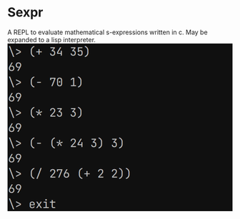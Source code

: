 # Sexpr
A REPL to evaluate mathematical s-expressions written in c. May be expanded to a lisp interpreter.
![Example Image](example.png "an example")
